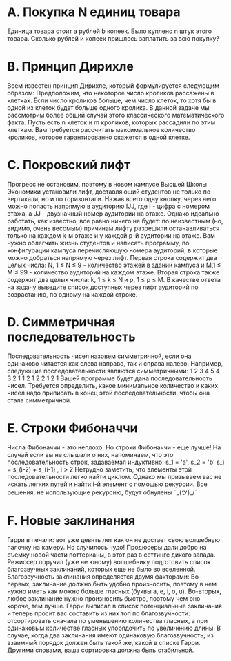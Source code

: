 # A. Покупка N единиц товара
Единица товара стоит a рублей b копеек. Было куплено n штук этого товара. Сколько рублей и копеек пришлось заплатить за всю покупку?
# B. Принцип Дирихле
Всем известен принцип Дирихле, который формулируется следующим образом:
Предположим, что некоторое число кроликов рассажены в клетках. Если число кроликов больше, чем число клеток, то хотя бы в одной из клеток будет больше одного кролика.
В данной задаче мы рассмотрим более общий случай этого классического математического факта. Пусть есть n клеток и m кроликов, которых рассадили по этим клеткам. Вам требуется расcчитать максимальное количество кроликов, которое гарантированно окажется в одной клетке.
# C. Покровский лифт
Прогресс не остановим, поэтому в новом кампусе Высшей Школы Экономики установили лифт, доставляющий студентов не только по вертикали, но и по горизонтали.
Нажав всего одну кнопку, через него можно попасть напрямую в аудиторию IJJ, где I - цифра с номером этажа, а JJ - двузначный номер аудитории на этаже.
Однако идеально работать, как известно, все равно ничего не будет: по неизвестным (но, видимо, очень весомым) причинам лифту разрешили останавливаться только на каждом k-м этаже и у каждой p-й аудитории на этаже.
Вам нужно облегчить жизнь студентов и написать программу, по конфигурации кампуса перечисляющую номера аудиторий, в которые можно добраться напрямую через лифт.
Первая строка содержит два целых числа: N, 1 ≤ N ≤ 9 - количество этажей в здании кампуса и M,1 ≤ M ≤ 99 - количество аудиторий на каждом этаже.
Вторая строка также содержит два целых числа: k, 1 ≤ k ≤ N и p, 1 ≤ p ≤ M.
В качестве ответа на задачу выведите список доступных через лифт аудиторий по возрастанию, по одному на каждой строке.
# D. Симметричная последовательность
Последовательность чисел назовем симметричной, если она одинаково читается как слева направо, так и справа налево. Например, следующие последовательности являются симметричными:
1 2 3 4 5 4 3 2 1
1 2 1 2 2 1 2 1
Вашей программе будет дана последовательность чисел. Требуется определить, какое минимальное количество и каких чисел надо приписать в конец этой последовательности, чтобы она стала симметричной.
# E. Строки Фибоначчи
Числа Фибоначчи - это неплохо. Но строки Фибоначчи - еще лучше!
На случай если вы не слышали о них, напоминаем, что это последовательность строк, задаваемая индуктивно:
s_1 = 'a', s_2 = 'b'
s_i = s_(i-2) + s_(i-1) , i > 2
Нетрудно заметить, что элементы этой последовательности легко найти циклом. Однако мы призываем вас не искать легких путей и найти i-й элемент с помощью рекурсии. Все решения, не использующие рекурсию, будут обнулены ¯\_(ツ)_/¯
# F. Новые заклинания
Гарри в печали: вот уже девять лет как он не достает свою волшебную палочку на камеру.
Но случилось чудо! Продюсеры дали добро на съемку новой части поттерианы, в этот раз в сеттинге дикого запада.
Режиссер поручил (уже не юному) волшебнику подготовить список благозвучных заклинаний, которых еще не было во вселенной.
Благозвучность заклинания определяется двумя факторами:
Во-первых, заклинание должно быть удобно произносить, поэтому в нем нужно иметь как можно больше гласных (буквы a, e, i, o, u).
Во-вторых, любое заклинание нужно произносить быстро, поэтому чем оно короче, тем лучше.
Гарри выписал в список потенциальные заклинания и теперь просит вас составить из них топ по благозвучности: отсортировать сначала по уменьшению количества гласных, а при одинаковым количестве гласных упорядочить по увеличению длины.
В случае, когда два заклинания имеют одинаковую благозвучность, из взаимный порядок должен быть такой же, какой в списке Гарри. Другими словами, ваша сортировка должна быть стабильной.

